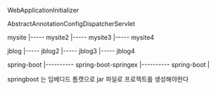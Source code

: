 WebApplicationInitializer

AbstractAnnotationConfigDispatcherServlet

mysite
  |----- mysite2
  |----- mysite3
  |----- mysite4

jblog
  |----- jblog2
  |----- jblog3
  |----- jblog4

spring-boot
  |---------- spring-boot-springex
  |---------- spring-boot
  |

springboot 는 임베디드 톰캣으로 
jar 파일로 프로젝트를 생성해야한다
